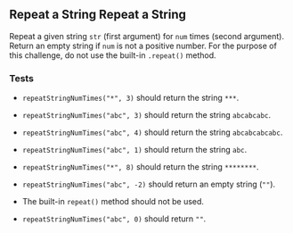 ## Repeat a String Repeat a String
Repeat a given string ```str``` (first argument) for ```num``` times (second argument). 
Return an empty string if ```num``` is not a positive number. 
For the purpose of this challenge, do not use the built-in ```.repeat()``` method.
### Tests
* ```repeatStringNumTimes("*", 3)``` should return the string ```***```.

* ```repeatStringNumTimes("abc", 3)``` should return the string ```abcabcabc```.

* ```repeatStringNumTimes("abc", 4)``` should return the string ```abcabcabcabc```.

* ```repeatStringNumTimes("abc", 1)``` should return the string ```abc```.

* ```repeatStringNumTimes("*", 8)``` should return the string ```********```.

* ```repeatStringNumTimes("abc", -2)``` should return an empty string (```""```).

* The built-in ```repeat()``` method should not be used.

* ```repeatStringNumTimes("abc", 0)``` should return ```""```.
